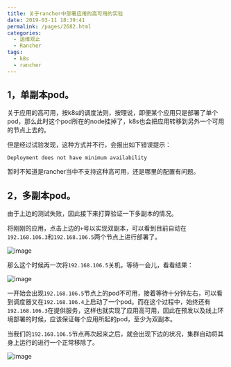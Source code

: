```yaml
---
title: 关于rancher中部署应用的高可用的实验
date: 2019-03-11 18:39:41
permalink: /pages/2682.html
categories:
  - 运维观止
  - Rancher
tags:
  - k8s
  - rancher
---
```


## 1，单副本pod。

关于应用的高可用，按k8s的调度法则，按理说，即便某个应用只是部署了单个pod，那么此时这个pod所在的node挂掉了，k8s也会把应用转移到另外一个可用的节点上去的。

但是经过试验发现，这种方式并不行，会报出如下错误提示：

```
Deployment does not have minimum availability
```

暂时不知道是rancher当中不支持这种高可用，还是哪里的配置有问题。

## 2，多副本pod。

由于上边的测试失败，因此接下来打算验证一下多副本的情况。

将刚刚的应用，点击上边的`+`号以实现双副本，可以看到目前自动在`192.168.106.3`和`192.168.106.5`两个节点上进行部署了。

![image](http://t.eryajf.net/imgs/2021/09/f4718a580d4c88f3.jpg)

那么这个时候再一次将`192.168.106.5`关机，等待一会儿，看看结果：

![image](http://t.eryajf.net/imgs/2021/09/1742d69e3d15a58f.jpg)

一开始会出现`192.168.106.5`节点上的pod不可用，接着等待十分钟左右，可以看到调度器又在`192.168.106.4`上启动了一个pod。而在这个过程中，始终还有`192.168.106.3`在提供服务，这样也就实现了应用高可用，因此在预发以及线上环境部署的时候，应该保证每个应用所起的pod，至少为双副本。

当我们的`192.168.106.5`节点再次起来之后，就会出现下边的状况，集群自动将其身上运行的进行一个正常移除了。

![image](http://t.eryajf.net/imgs/2021/09/012df78d08d10f93.jpg)
